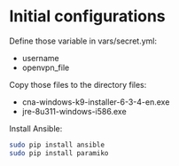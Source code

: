 # Initial configurations
Define those variable in vars/secret.yml:
* username
* openvpn_file

Copy those files to the directory files:
* cna-windows-k9-installer-6-3-4-en.exe
* jre-8u311-windows-i586.exe

Install Ansible:
```bash
sudo pip install ansible
sudo pip install paramiko
```